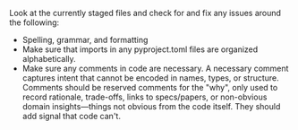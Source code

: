 Look at the currently staged files and check for and fix any issues around the following:
- Spelling, grammar, and formatting
- Make sure that imports in any pyproject.toml files are organized alphabetically.
- Make sure any comments in code are necessary. A necessary comment captures intent that cannot be encoded in names, types, or structure. 
Comments should be reserved comments for the "why", only used to record rationale, trade-offs, links to specs/papers, or non-obvious domain insights—things not obvious from the code itself. They should add signal that code can't.
